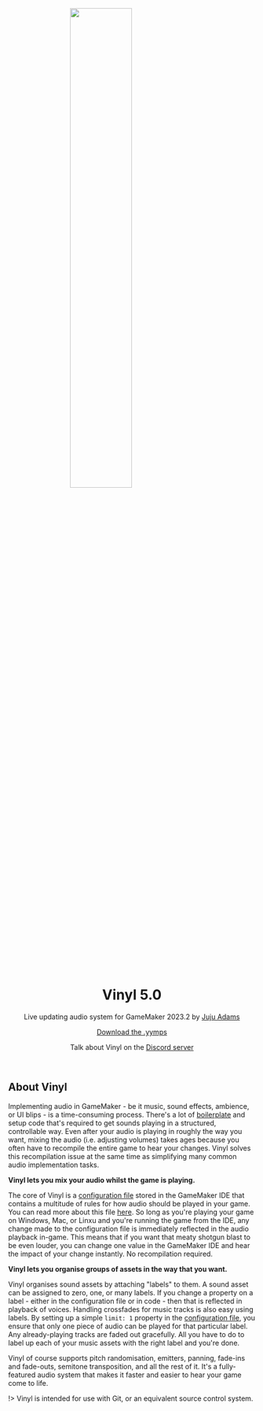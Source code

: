 &nbsp;

<img src="https://raw.githubusercontent.com/JujuAdams/Vinyl/master/LOGO.png" width="50%" style="display: block; margin: auto;" />
<h1 align="center">Vinyl 5.0</h1>
<p align="center">Live updating audio system for GameMaker 2023.2 by <a href="https://www.jujuadams.com/" target="_blank">Juju Adams</a></p>

<p align="center"><a href="https://github.com/JujuAdams/Vinyl/releases/" target="_blank">Download the .yymps</a></p>
<p align="center">Talk about Vinyl on the <a href="https://discord.gg/8krYCqr" target="_blank">Discord server</a></p>

&nbsp;

## About Vinyl

Implementing audio in GameMaker - be it music, sound effects, ambience, or UI blips - is a time-consuming process. There's a lot of [boilerplate](https://en.wikipedia.org/wiki/Boilerplate_code) and setup code that's required to get sounds playing in a structured, controllable way. Even after your audio is playing in roughly the way you want, mixing the audio (i.e. adjusting volumes) takes ages because you often have to recompile the entire game to hear your changes. Vinyl solves this recompilation issue at the same time as simplifying many common audio implementation tasks.

**Vinyl lets you mix your audio whilst the game is playing.**

The core of Vinyl is a [configuration file](Configuration) stored in the GameMaker IDE that contains a multitude of rules for how audio should be played in your game. You can read more about this file [here](Configuration). So long as you're playing your game on Windows, Mac, or Linxu and you're running the game from the IDE, any change made to the configuration file is immediately reflected in the audio playback in-game. This means that if you want that meaty shotgun blast to be even louder, you can change one value in the GameMaker IDE and hear the impact of your change instantly. No recompilation required.

**Vinyl lets you organise groups of assets in the way that you want.**

Vinyl organises sound assets by attaching "labels" to them. A sound asset can be assigned to zero, one, or many labels. If you change a property on a label - either in the configuration file or in code - then that is reflected in playback of voices. Handling crossfades for music tracks is also easy using labels. By setting up a simple `limit: 1` property in the [configuration file](Configuration), you ensure that only one piece of audio can be played for that particular label. Any already-playing tracks are faded out gracefully. All you have to do to label up each of your music assets with the right label and you're done.

Vinyl of course supports pitch randomisation, emitters, panning, fade-ins and fade-outs, semitone transposition, and all the rest of it. It's a fully-featured audio system that makes it faster and easier to hear your game come to life.

!> Vinyl is intended for use with Git, or an equivalent source control system.